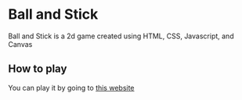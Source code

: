 # Ball and Stick

Ball and Stick is a 2d game created using HTML, CSS, Javascript, and Canvas

## How to play

You can play it by going to [this website](https://ball-and-stick.vercel.app/)
